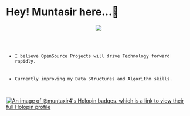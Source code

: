 <h1>Hey! <strong>Muntasir</strong> here...👋</h1>
<p align="center"><img src="https://komarev.com/ghpvc/?username=muntaxir&style=for-the-badge"></p>
<pre><ul>
    <li><code>I believe OpenSource Projects will drive Technology forward rapidly.</code></li>
    <li><code>Currently improving my Data Structures and Algorithm skills.</code></li>
</ul></pre>

[![An image of @muntaxir4's Holopin badges, which is a link to view their full Holopin profile](https://holopin.me/muntaxir4)](https://holopin.io/@muntaxir4)
